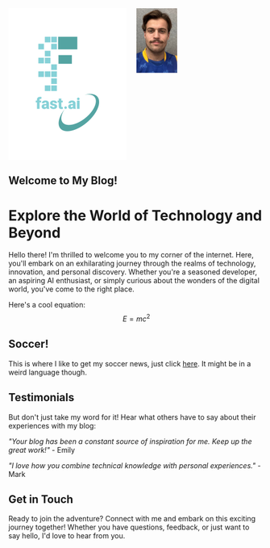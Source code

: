 

<div style="display: flex;">
    <img src="images/logo.png" alt="fast.ai logo">
    <img src="images/Bilde_av_meg.jpg" alt="Ain't I something" style="width: 16%; height: 16%; margin-left: 20px;">

</div>


## Welcome to My Blog!
# Explore the World of Technology and Beyond
Hello there! I'm thrilled to welcome you to my corner of the internet. Here, you'll embark on an exhilarating journey through the realms of technology, innovation, and personal discovery. Whether you're a seasoned developer, an aspiring AI enthusiast, or simply curious about the wonders of the digital world, you've come to the right place.

Here's a cool equation: 
$$
\ E = mc^2
$$

## Soccer!

This is where I like to get my soccer news, just click [here](https://vglive.vg.no/). It might be in a weird language though.

## Testimonials
 But don't just take my word for it! Hear what others have to say about their experiences with my blog:

 

<i>"Your blog has been a constant source of inspiration for me. Keep up the great work!"</i> - Emily


<i>"I love how you combine technical knowledge with personal experiences."</i> - Mark



## Get in Touch

Ready to join the adventure? 
Connect with me and embark on this exciting journey together! 
Whether you have questions, feedback, or just want to say hello, I'd love to hear from you.
